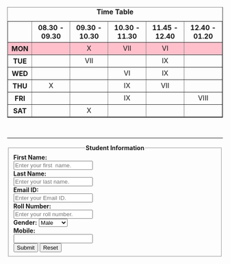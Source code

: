 <!DOCTYPE html>
<html>
  <head>
    <style>
    label
    {
      font-weight:bold;
    }
    </style>
  </head>
  <body>
    <!-- The code starts here -->
    <!-- Welcome to Page 3 -->
    <!-- HTML Tables -->
    <table style="width:100%" border=1>
      <caption><b> Time Table</b></caption>
    <thead>
      <tr>
       <th></th>
       <th>08.30 - 09.30</th>
       <th>09.30 - 10.30</th>
       <th>10.30 - 11.30</th>
       <th>11.45 - 12.40</th>
       <th>12.40 - 01.20</th>
      </tr>
    </thead>
    <tbody>
      <tr align="center" bgcolor="pink">
       <th>MON</th>
       <td></td>
       <td>X</td>
       <td>VII</td>
       <td>VI</td>
       <td></td>
      </tr>
      <tr align="center">
       <th>TUE</th>
       <td></td>
       <td>VII</td>
       <td> </td>
       <td>IX</td>
       <td></td>
      </tr>
      <tr align="center">
       <th>WED</th>
       <td></td>
       <td></td>
       <td>VI</td>
       <td>IX</td>
       <td></td>
      </tr>
      <tr align="center">
       <th>THU</th>
       <td>X</td>
       <td></td>
       <td>IX</td>
       <td>VII</td>
       <td></td>
      </tr>
      <tr align="center">
       <th>FRI</th>
       <td></td>
       <td></td>
       <td>IX</td>
       <td></td>
       <td>VIII</td>
      </tr align="center">
      <tr align="center">
       <th>SAT</th>
       <td></td>
       <td>X</td>
       <td></td>
       <td></td>
       <td></td>
      </tr>
    </tbody>
  </table>
<br>
<hr>
<!-- HTML Forms -->  
  <form action="#">
  <fieldset>
  <legend align="center"><b>Student Information</b></legend>
  <label for="Fname">First Name:</label><br>
  <input type="text" value="" name="Fname" id="Fname" placeholder="Enter your first  name.">
  <br>
  <label for="Lname">Last Name:</label><br>
  <input type="text" value="" name="Lname" id="Lname" placeholder="Enter your last name.">
  <br>
  <label for="Email">Email ID:</label><br>
  <input type="email" value="" name="email" id="email" placeholder="Enter your Email ID.">
  <br>
  <label for="Roll">Roll Number:</label><br>
  <input type="Roll" value="" name="Roll" id="Roll" placeholder="Enter your roll number.">
  <br>
  <label for='gender'>Gender:</label>
  <select name="gender" id="gender">
      <option name='Male' selected>Male</option>
      <option name='female' >Female</option>
     <option name='others'>Others</option>
  </select>
  <br>
  <label for="Mob">Mobile:</label><br>
  <input type="number" name="Mob" id="Mob" range=10>
  <br>
  <input type="submit" value="Submit">
  <input type="reset" value="Reset">
  </fieldset>
  </body>
</html>
